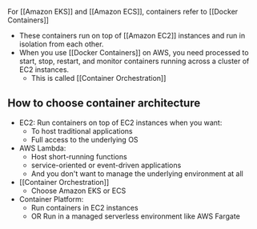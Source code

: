 For [[Amazon EKS]] and [[Amazon ECS]], containers refer to [[Docker Containers]]
- These containers run on top of [[Amazon EC2]] instances and run in isolation from each other.
- When you use [[Docker Containers]] on AWS, you need processed to start, stop, restart, and monitor containers running across a cluster of EC2 instances.
	- This is called [[Container Orchestration]]

## How to choose container architecture
- EC2: Run containers on top of EC2 instances when you want:
	- To host traditional applications
	- Full access to the underlying OS
- AWS Lambda:
	- Host short-running functions
	- service-oriented or event-driven applications
	- And you don't want to manage the underlying environment at all
- [[Container Orchestration]]
	- Choose Amazon EKS or ECS
- Container Platform:
	- Run containers in EC2 instances
	- OR Run in a managed serverless environment like AWS Fargate